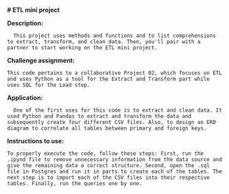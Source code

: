**# ETL mini project**

  **Description:**
  
      This project uses methods and functions and to list comprehensions to extract, transform, and clean data. Then, you'll pair with a partner to start working on the ETL mini project.
  
  **Challenge assignment:**
  
    This code pertains to a collaborative Project 02, which focuses on ETL and uses Python as a tool for the Extract and Transform part while uses SQL for the Load step.
    
  **Application:**
  
      One of the first uses for this code is to extract and clean data. It used Python and Pandas to extract and transform the data and subsequently create four different CSV files. Also, to design an ERD diagram to correlate all tables between primary and foreign keys.

  **Instructions to use:**
  
    To properly execute the code, follow these steps: First, run the .ipynd file to remove unnecessary information from the data source and give the remaining data a correct structure. Second, open the .sql file in Postgres and run it in parts to create each of the tables. The next step is to import each of the CSV files into their respective tables. Finally, run the queries one by one.